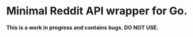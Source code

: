 # Minimal Reddit API wrapper for Go.

__This is a work in progress and contains bugs. DO NOT USE.__

